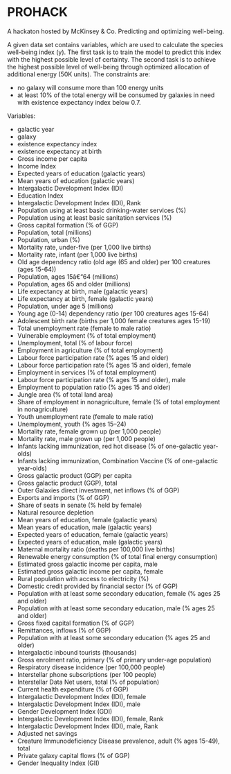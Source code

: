 # PROHACK
A hackaton hosted by McKinsey & Co. Predicting and optimizing well-being.

A given data set contains variables, which are used to calculate the species well-being index (y).
The first task is to train the model to predict this index with the highest possible level of certainty.
The second task is to achieve the highest possible level of well-being through optimized allocation of additional energy (50K units).
The constraints are:
* no galaxy will consume more than 100 energy units
* at least 10% of the total energy will be consumed by galaxies in need with existence expectancy index below 0.7.

Variables:
* galactic year
* galaxy
* existence expectancy index
* existence expectancy at birth
* Gross income per capita
* Income Index
* Expected years of education (galactic years)
* Mean years of education (galactic years)
* Intergalactic Development Index (IDI)
* Education Index
* Intergalactic Development Index (IDI), Rank
* Population using at least basic drinking-water services (%)
* Population using at least basic sanitation services (%)
* Gross capital formation (% of GGP)
* Population, total (millions)
* Population, urban (%)
* Mortality rate, under-five (per 1,000 live births)
* Mortality rate, infant (per 1,000 live births)
* Old age dependency ratio (old age (65 and older) per 100 creatures (ages 15-64))
* Population, ages 15â€“64 (millions)
* Population, ages 65 and older (millions)
* Life expectancy at birth, male (galactic years)
* Life expectancy at birth, female (galactic years)
* Population, under age 5 (millions)
* Young age (0-14) dependency ratio (per 100 creatures ages 15-64)
* Adolescent birth rate (births per 1,000 female creatures ages 15-19)
* Total unemployment rate (female to male ratio)
* Vulnerable employment (% of total employment)
* Unemployment, total (% of labour force)
* Employment in agriculture (% of total employment)
* Labour force participation rate (% ages 15 and older)
* Labour force participation rate (% ages 15 and older), female
* Employment in services (% of total employment)
* Labour force participation rate (% ages 15 and older), male
* Employment to population ratio (% ages 15 and older)
* Jungle area (% of total land area)
* Share of employment in nonagriculture, female (% of total employment in nonagriculture)
* Youth unemployment rate (female to male ratio)
* Unemployment, youth (% ages 15–24)
* Mortality rate, female grown up (per 1,000 people)
* Mortality rate, male grown up (per 1,000 people)
* Infants lacking immunization, red hot disease (% of one-galactic year-olds)
* Infants lacking immunization, Combination Vaccine (% of one-galactic year-olds)
* Gross galactic product (GGP) per capita
* Gross galactic product (GGP), total
* Outer Galaxies direct investment, net inflows (% of GGP)
* Exports and imports (% of GGP)
* Share of seats in senate (% held by female)
* Natural resource depletion
* Mean years of education, female (galactic years)
* Mean years of education, male (galactic years)
* Expected years of education, female (galactic years)
* Expected years of education, male (galactic years)
* Maternal mortality ratio (deaths per 100,000 live births)
* Renewable energy consumption (% of total final energy consumption)
* Estimated gross galactic income per capita, male
* Estimated gross galactic income per capita, female
* Rural population with access to electricity (%)
* Domestic credit provided by financial sector (% of GGP)
* Population with at least some secondary education, female (% ages 25 and older)
* Population with at least some secondary education, male (% ages 25 and older)
* Gross fixed capital formation (% of GGP)
* Remittances, inflows (% of GGP)
* Population with at least some secondary education (% ages 25 and older)
* Intergalactic inbound tourists (thousands)
* Gross enrolment ratio, primary (% of primary under-age population)
* Respiratory disease incidence (per 100,000 people)
* Interstellar phone subscriptions (per 100 people)
* Interstellar Data Net users, total (% of population)
* Current health expenditure (% of GGP)
* Intergalactic Development Index (IDI), female
* Intergalactic Development Index (IDI), male
* Gender Development Index (GDI)
* Intergalactic Development Index (IDI), female, Rank
* Intergalactic Development Index (IDI), male, Rank
* Adjusted net savings 
* Creature Immunodeficiency Disease prevalence, adult (% ages 15-49), total
* Private galaxy capital flows (% of GGP)
* Gender Inequality Index (GII)

